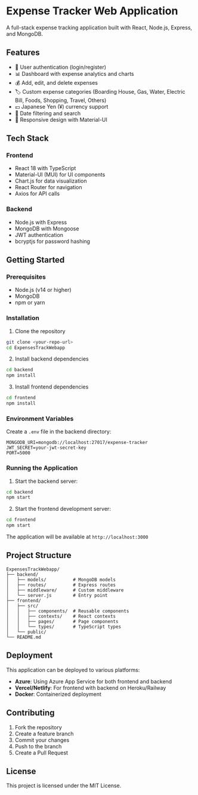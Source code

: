 # Expense Tracker Web Application

A full-stack expense tracking application built with React, Node.js, Express, and MongoDB.

## Features

- 🔐 User authentication (login/register)
- 📊 Dashboard with expense analytics and charts
- 💰 Add, edit, and delete expenses
- 🏷️ Custom expense categories (Boarding House, Gas, Water, Electric Bill, Foods, Shopping, Travel, Others)
- 💴 Japanese Yen (¥) currency support
- 📅 Date filtering and search
- 📱 Responsive design with Material-UI

## Tech Stack

### Frontend
- React 18 with TypeScript
- Material-UI (MUI) for UI components
- Chart.js for data visualization
- React Router for navigation
- Axios for API calls

### Backend
- Node.js with Express
- MongoDB with Mongoose
- JWT authentication
- bcryptjs for password hashing

## Getting Started

### Prerequisites
- Node.js (v14 or higher)
- MongoDB
- npm or yarn

### Installation

1. Clone the repository
```bash
git clone <your-repo-url>
cd ExpensesTrackWebapp
```

2. Install backend dependencies
```bash
cd backend
npm install
```

3. Install frontend dependencies
```bash
cd frontend
npm install
```

### Environment Variables

Create a `.env` file in the backend directory:

```env
MONGODB_URI=mongodb://localhost:27017/expense-tracker
JWT_SECRET=your-jwt-secret-key
PORT=5000
```

### Running the Application

1. Start the backend server:
```bash
cd backend
npm start
```

2. Start the frontend development server:
```bash
cd frontend
npm start
```

The application will be available at `http://localhost:3000`

## Project Structure

```
ExpensesTrackWebapp/
├── backend/
│   ├── models/          # MongoDB models
│   ├── routes/          # Express routes
│   ├── middleware/      # Custom middleware
│   └── server.js        # Entry point
├── frontend/
│   ├── src/
│   │   ├── components/  # Reusable components
│   │   ├── contexts/    # React contexts
│   │   ├── pages/       # Page components
│   │   └── types/       # TypeScript types
│   └── public/
└── README.md
```

## Deployment

This application can be deployed to various platforms:

- **Azure**: Using Azure App Service for both frontend and backend
- **Vercel/Netlify**: For frontend with backend on Heroku/Railway
- **Docker**: Containerized deployment

## Contributing

1. Fork the repository
2. Create a feature branch
3. Commit your changes
4. Push to the branch
5. Create a Pull Request

## License

This project is licensed under the MIT License.
